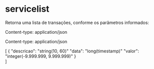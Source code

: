 # servicelist

Retorna uma lista de transações, conforme os parâmetros informados:

Content-type: application/json

Content-type: application/json

[
  {
     "descricao": "string(10, 60)"
     "data": "long(timestamp)"
     "valor": "integer(-9.999.999, 9.999.999)"
  }  
]
